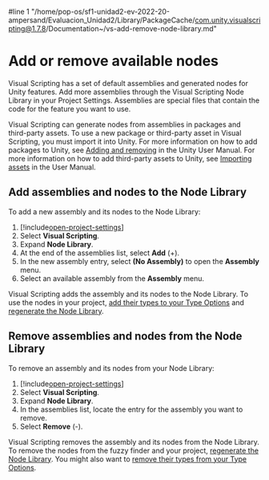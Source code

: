 #line 1 "/home/pop-os/sf1-unidad2-ev-2022-20-ampersand/Evaluacion_Unidad2/Library/PackageCache/com.unity.visualscripting@1.7.8/Documentation~/vs-add-remove-node-library.md"
# Add or remove available nodes

Visual Scripting has a set of default assemblies and generated nodes for Unity features. Add more assemblies through the Visual Scripting Node Library in your Project Settings. Assemblies are special files that contain the code for the feature you want to use. 

Visual Scripting can generate nodes from assemblies in packages and third-party assets. To use a new package or third-party asset in Visual Scripting, you must import it into Unity. For more information on how to add packages to Unity, see [Adding and removing](https://docs.unity3d.com/2021.2/Documentation/Manual/upm-ui-actions.html) in the Unity User Manual. For more information on how to add third-party assets to Unity, see [Importing assets](https://docs.unity3d.com/2021.2/Documentation/Manual/ImportingAssets.html) in the User Manual.

## Add assemblies and nodes to the Node Library

 To add a new assembly and its nodes to the Node Library: 

 1. [!include[open-project-settings](./snippets/vs-open-project-settings.md)]
 1. Select **Visual Scripting**.
 1. Expand **Node Library**. 
 1. At the end of the assemblies list, select **Add** (+). 
 1. In the new assembly entry, select **(No Assembly)** to open the **Assembly** menu. 
 1. Select an available assembly from the **Assembly** menu. 

Visual Scripting adds the assembly and its nodes to the Node Library. To use the nodes in your project, [add their types to your Type Options](vs-add-remove-type-options.md#add-a-type-to-your-type-options) and [regenerate the Node Library](vs-configuration.md#Regen).

## Remove assemblies and nodes from the Node Library 

 To remove an assembly and its nodes from your Node Library: 

 1. [!include[open-project-settings](./snippets/vs-open-project-settings.md)]
 1. Select **Visual Scripting**.
 1. Expand **Node Library**. 
 1. In the assemblies list, locate the entry for the assembly you want to remove. 
 1. Select **Remove** (-). 

Visual Scripting removes the assembly and its nodes from the Node Library. To remove the nodes from the fuzzy finder and your project, [regenerate the Node Library](vs-configuration.md#Regen). You might also want to [remove their types from your Type Options](vs-add-remove-type-options.md#remove-a-type-from-your-type-options).
 